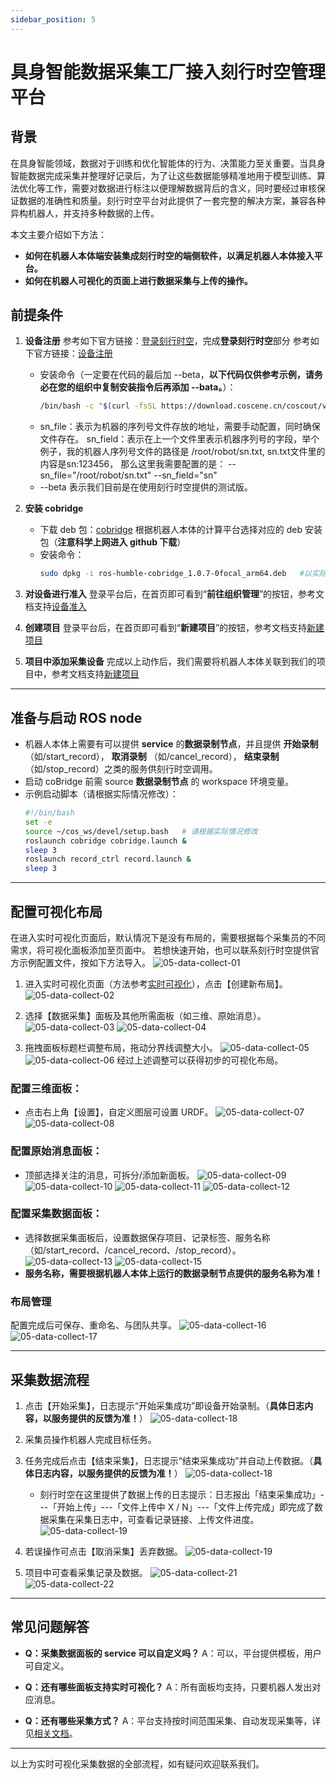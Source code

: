 ```yaml
---
sidebar_position: 5
---
```


# 具身智能数据采集工厂接入刻行时空管理平台

## 背景
在具身智能领域，数据对于训练和优化智能体的行为、决策能力至关重要。当具身智能数据完成采集并整理好记录后，为了让这些数据能够精准地用于模型训练、算法优化等工作，需要对数据进行标注以便理解数据背后的含义，同时要经过审核保证数据的准确性和质量。刻行时空平台对此提供了一套完整的解决方案，兼容各种异构机器人，并支持多种数据的上传。 

本文主要介绍如下方法：
- **如何在机器人本体端安装集成刻行时空的端侧软件，以满足机器人本体接入平台。**
- **如何在机器人可视化的页面上进行数据采集与上传的操作。**

## 前提条件
1. **设备注册**
参考如下官方链接：[登录刻行时空](https://docs.coscene.cn/docs/get-started/quick-start)，完成**登录刻行时空**部分
参考如下官方链接：[设备注册](https://docs.coscene.cn/docs/device/create-device)
   - 安装命令（一定要在代码的最后加 --beta，**以下代码仅供参考示例，请务必在您的组织中复制安装指令后再添加 --bata。**）： 
     ```bash
     /bin/bash -c "$(curl -fsSL https://download.coscene.cn/coscout/v2/install.sh)" -s --mod="default" --org_slug="codemo" --server_url="https://openapi.coscene.cn" --coLink_endpoint="https://coordinator.coscene.cn/api" --coLink_network="fb899ea7-d71b-4cec-b531-0a5fb0015c61" --sn_file="/foo/bar/sn.txt" --sn_field="sn" --remove_config  --beta
     ```
   - sn_file：表示为机器的序列号文件存放的地址，需要手动配置，同时确保文件存在。 sn_field：表示在上一个文件里表示机器序列号的字段，举个例子，我的机器人序列号文件的路径是 /root/robot/sn.txt, sn.txt文件里的内容是sn:123456， 那么这里我需要配置的是：  --sn_file="/root/robot/sn.txt" --sn_field="sn"
   - --beta 表示我们目前是在使用刻行时空提供的测试版。

2. **安装 cobridge**
   - 下载 deb 包：[cobridge](https://github.com/coscene-io/cobridge/actions/runs/15103306677?pr=25) 根据机器人本体的计算平台选择对应的 deb 安装包（**注意科学上网进入 github 下载**）
   - 安装命令：
     ```bash
     sudo dpkg -i ros-humble-cobridge_1.0.7-0focal_arm64.deb   #以实际下载的 deb 文件为准。
     ```

3. **对设备进行准入**
登录平台后，在首页即可看到“**前往组织管理**”的按钮，参考文档支持[设备准入](https://docs.coscene.cn/docs/device/manage-device#%E8%AE%BE%E5%A4%87%E5%87%86%E5%85%A5)

4. **创建项目**
登录平台后，在首页即可看到“**新建项目**”的按钮，参考文档支持[新建项目](https://docs.coscene.cn/docs/collaboration/project-collaboration/project)

5. **项目中添加采集设备**
完成以上动作后，我们需要将机器人本体关联到我们的项目中，参考文档支持[新建项目](https://docs.coscene.cn/docs/collaboration/project-collaboration/project)

---

## 准备与启动 ROS node

- 机器人本体上需要有可以提供 **service** 的**数据录制节点**，并且提供 **开始录制** （如/start_record）， **取消录制** （如/cancel_record）， **结束录制** （如/stop_record）之类的服务供刻行时空调用。 
- 启动 coBridge 前需 source **数据录制节点** 的 workspace 环境变量。
- 示例启动脚本（请根据实际情况修改）：
  ```bash
  #!/bin/bash
  set -e
  source ~/cos_ws/devel/setup.bash   # 请根据实际情况修改
  roslaunch cobridge cobridge.launch &
  sleep 3
  roslaunch record_ctrl record.launch &
  sleep 3
  ```

---

## 配置可视化布局
在进入实时可视化页面后，默认情况下是没有布局的，需要根据每个采集员的不同需求，将可视化面板添加至页面中。
若想快速开始，也可以联系刻行时空提供官方示例配置文件，按如下方法导入。
![05-data-collect-01](./img/05-data-collect-01.png)

1. 进入实时可视化页面（方法参考[实时可视化](https://docs.coscene.cn/docs/device/device-remote-control)），点击【创建新布局】。
![05-data-collect-02](./img/05-data-collect-02.png)

2. 选择【数据采集】面板及其他所需面板（如三维、原始消息）。
![05-data-collect-03](./img/05-data-collect-03.png)
![05-data-collect-04](./img/05-data-collect-04.png)

3. 拖拽面板标题栏调整布局，拖动分界线调整大小。
![05-data-collect-05](./img/05-data-collect-05.png)
![05-data-collect-06](./img/05-data-collect-06.png)
经过上述调整可以获得初步的可视化布局。

### 配置三维面板：
- 点击右上角【设置】，自定义图层可设置 URDF。
![05-data-collect-07](./img/05-data-collect-07.png)
![05-data-collect-08](./img/05-data-collect-08.png)

### 配置原始消息面板：
- 顶部选择关注的消息，可拆分/添加新面板。
![05-data-collect-09](./img/05-data-collect-09.png)
![05-data-collect-10](./img/05-data-collect-10.png)
![05-data-collect-11](./img/05-data-collect-11.png)
![05-data-collect-12](./img/05-data-collect-12.png)

### 配置采集数据面板：
   - 选择数据采集面板后，设置数据保存项目、记录标签、服务名称（如/start_record、/cancel_record、/stop_record）。
   ![05-data-collect-13](./img/05-data-collect-13.png)
   ![05-data-collect-15](./img/05-data-collect-15.png)
   - **服务名称，需要根据机器人本体上运行的数据录制节点提供的服务名称为准！**

### 布局管理
配置完成后可保存、重命名、与团队共享。
![05-data-collect-16](./img/05-data-collect-16.png)
![05-data-collect-17](./img/05-data-collect-17.png)

---

## 采集数据流程

1. 点击【开始采集】，日志提示“开始采集成功”即设备开始录制。（**具体日志内容，以服务提供的反馈为准！**）
![05-data-collect-18](./img/05-data-collect-18.png)

2. 采集员操作机器人完成目标任务。

3. 任务完成后点击【结束采集】，日志提示“结束采集成功”并自动上传数据。（**具体日志内容，以服务提供的反馈为准！**）
![05-data-collect-18](./img/05-data-collect-18.png)
   - 刻行时空在这里提供了数据上传的日志提示：日志报出「结束采集成功」---「开始上传」---「文件上传中 X / N」---「文件上传完成」即完成了数据采集在采集日志中，可查看记录链接、上传文件进度。 
![05-data-collect-19](./img/05-data-collect-19.png)

4. 若误操作可点击【取消采集】丢弃数据。
![05-data-collect-19](./img/05-data-collect-20.png)

5. 项目中可查看采集记录及数据。
![05-data-collect-21](./img/05-data-collect-21.png)
![05-data-collect-22](./img/05-data-collect-22.png)
---

## 常见问题解答

- **Q：采集数据面板的 service 可以自定义吗？**
  A：可以，平台提供模板，用户可自定义。

- **Q：还有哪些面板支持实时可视化？**
  A：所有面板均支持，只要机器人发出对应消息。

- **Q：还有哪些采集方式？**
  A：平台支持按时间范围采集、自动发现采集等，详见[相关文档](https://docs.coscene.cn/docs/category/use-case)。

---

以上为实时可视化采集数据的全部流程，如有疑问欢迎联系我们。
        